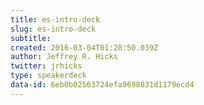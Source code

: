 ```yaml
---
title: es-intro-deck
slug: es-intro-deck
subtitle:
created: 2016-03-04T01:28:50.039Z
author: Jeffrey R. Hicks
twitter: jrhicks
type: speakerdeck
data-id: 6eb0b02563724efa9698831d1179ecd4
---
```

